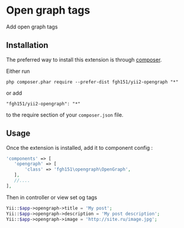 Open graph tags
===============
Add open graph tags

Installation
------------

The preferred way to install this extension is through [composer](http://getcomposer.org/download/).

Either run

```
php composer.phar require --prefer-dist fgh151/yii2-opengraph "*"
```

or add

```
"fgh151/yii2-opengraph": "*"
```

to the require section of your `composer.json` file.


Usage
-----

Once the extension is installed, add it to component config  :

```php
'components' => [
   'opengraph' => [
       'class' => 'fgh151\opengraph\OpenGraph',
   ],
   //....
],
```

Then in controller or view set og tags

```php
Yii::$app->opengraph->title = 'My post';
Yii::$app->opengraph->description = 'My post description';
Yii::$app->opengraph->image = 'http://site.ru/image.jpg';
```